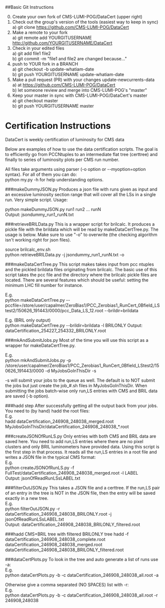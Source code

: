 ##Basic Git Instructions

0. Create your own fork of CMS-LUMI-POG/DataCert (upper right)  
1. Check out the group's version of the tools (easiest way to keep in sync)  
  a) git clone https://github.com/CMS-LUMI-POG/DataCert  
2. Make a remote to your fork  
  a) git remote add YOURGITUSERNAME http://github.com/YOURGITUSERNAME/DataCert  
3. Check in your edited files  
  a) git add file1 file2  
  b) git commit -m "file1 and file2 are changed because..."  
4. push to YOUR fork in a BRANCH  
  a) git checkout -b update-whatiam-date  
  b) git push YOURGITUSERNAME update-whatiam-date  
5. Make a pull request (PR) with your changes update-newcurrents-data  
  a) at https://github.com/CMS-LUMI-POG/DataCert  
  b) let someone review and merge into CMS-LUMI-POG's "master"  
6. Keep your master in sync with CMS-LUMI-POG/DataCert's master  
  a) git checkout master  
  b) git push YOURGITUSERNAME master  
  
  
  
  
# Certification Instructions

DataCert is weekly certification of luminosity for CMS data  

Below are examples of how to use the data certification scripts.  The goal is to 
efficiently go from PCCNtuples to an intermediate flat tree (certtree) and finally 
to series of luminosity plots per CMS run number.


All files take arguments using parser (-o option or --myoption=option syntax).  For 
all of them you can do:  
python my.py -h 
for help understanding options.


###makeDummyJSON.py
Produces a json file with runs given as input and an excessive luminosity section 
range that will cover all the LSs in a single run.  Very simple script.  Usage:

python makeDummyJSON.py run1 run2 ... runN  
Output:  jsondummy_run1_runN.txt


###retrieveBRILData.py
This is a wrapper script for brilcalc.  It produces a pickle file with the brildata 
which will be read by makeDataCertTree.py.  The usage is below.  Make sure to use 
"-o" to overwrite (the checking algorithm isn't working right for json files).

source brilcalc_env.sh  
python retrieveBRILData.py -j jsondummy_run1_runN.txt -o


###makeDataCertTree.py
This script makes takes input from pcc ntuples and the pickled brildata files 
originating from brilcalc.  The basic use of this script takes the pcc file and the 
directory where the brilcalc pickle files are located.  There are several features 
which should be useful:  setting the minimum LHC fill number for instance.

E.g.  
python makeDataCertTree.py --pccfile=/store/user/capalmer/ZeroBias1/PCC_Zerobias1_RunCert_0Bfield_LStest2/150626_191443/0000/pcc_Data_LS_12.root --brildir=brildata

E.g.  (BRIL only output)  
python makeDataCertTree.py --brildir=brildata -l BRILONLY
Output:  dataCertification_254227_254332_BRILONLY.root



###mkAndSubmitJobs.py
Most of the time you will use this script as a wrapper for makeDataCertTree.py.

E.g.  
python mkAndSubmitJobs.py -p /store/user/capalmer/ZeroBias1/PCC_Zerobias1_RunCert_0Bfield_LStest2/150626_191443/0000 -d MyJobsGoInThisDir -s

-s will submit your jobs to the queue as well.  The default is to NOT submit the 
jobs but just create the job_\#\.sh files in MyJobsGoInThisDir.  When submitting 
the jobs batch-wise only run,LS entries with CMS and BRIL data are saved (-b option).



###hadd step
After successfully getting all the output back from your jobs. You need to (by 
hand) hadd the root files:  
E.g.  
hadd dataCertification_246908_248038_merged.root MyJobsGoInThisDir/dataCertification_246908_248038_\*.root



###createJSONOfRunLS.py
Only entries with both CMS and BRIL data are saved here.  You need to add run,LS 
entries where there are no pixel clusters and only BRIL luminometers have provided 
data.  Using this script is the first step in that process.  It reads all the 
run,LS entries in a root file and writes a JSON file in the typical CMS format:  
E.g.  
python createJSONOfRunLS.py -f FullTest/dataCertification_246908_248038_merged.root -l LABEL  
Output:  jsonOfReadRunLSsLABEL.txt  



###filterOutJSON.py
This takes a JSON file and a certtree.  If the run,LS pair of an entry in the tree 
is NOT in the JSON file, then the entry will be saved exactly in a new tree.  
E.g.  
python filterOutJSON.py -r dataCertification_246908_248038_BRILONLY.root -j jsonOfReadRunLSsLABEL.txt  
Output:  dataCertification_246908_248038_BRILONLY_filtered.root  



###hadd CMS+BRIL tree with filtered BRILONLY tree
hadd -f dataCertification_246908_248038_complete.root dataCertification_246908_248038_merged.root dataCertification_246908_248038_BRILONLY_filtered.root



###dataCertPlots.py
To look in the tree and auto generate a list of runs use -a:  
E.g.  
python dataCertPlots.py -b -c dataCertification_246908_248038_all.root -a

Otherwise give a comma separated (NO SPACES) list with -r:  
E.g.  
python dataCertPlots.py -b -c dataCertification_246908_248038_all.root -r 246908,248038  



